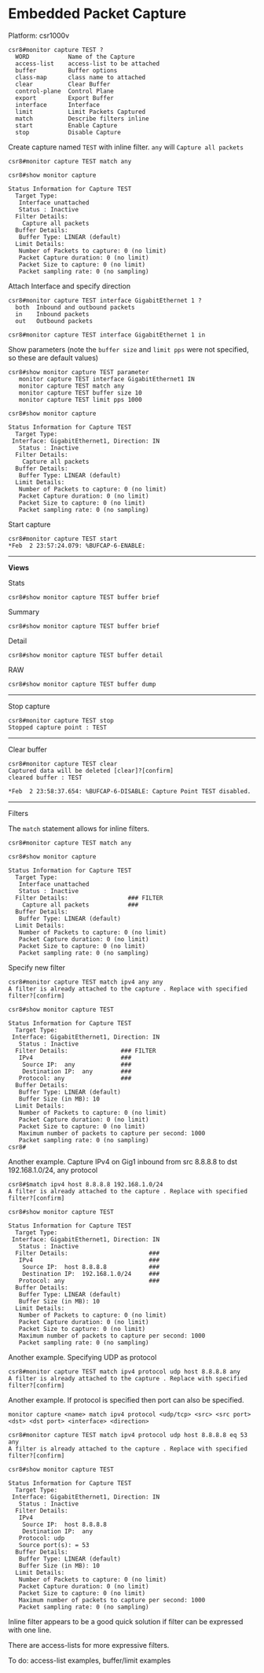 # Embedded Packet Capture

Platform: csr1000v


```
csr8#monitor capture TEST ?         
  WORD           Name of the Capture
  access-list    access-list to be attached 
  buffer         Buffer options
  class-map      class name to attached 
  clear          Clear Buffer
  control-plane  Control Plane 
  export         Export Buffer
  interface      Interface
  limit          Limit Packets Captured
  match          Describe filters inline
  start          Enable Capture
  stop           Disable Capture 
```

Create capture named ```TEST``` with inline filter.  ```any``` will ```Capture all packets```

```
csr8#monitor capture TEST match any

csr8#show monitor capture          

Status Information for Capture TEST
  Target Type: 
   Interface unattached 
   Status : Inactive
  Filter Details: 
    Capture all packets
  Buffer Details: 
   Buffer Type: LINEAR (default)
  Limit Details: 
   Number of Packets to capture: 0 (no limit)
   Packet Capture duration: 0 (no limit)
   Packet Size to capture: 0 (no limit)
   Packet sampling rate: 0 (no sampling)
```

Attach Interface and specify direction

```
csr8#monitor capture TEST interface GigabitEthernet 1 ?
  both  Inbound and outbound packets
  in    Inbound packets
  out   Outbound packets

csr8#monitor capture TEST interface GigabitEthernet 1 in
```

Show parameters (note the ```buffer size``` and ```limit pps``` were not specified, so these are default values)

```
csr8#show monitor capture TEST parameter 
   monitor capture TEST interface GigabitEthernet1 IN
   monitor capture TEST match any
   monitor capture TEST buffer size 10
   monitor capture TEST limit pps 1000
```

```
csr8#show monitor capture                               

Status Information for Capture TEST
  Target Type: 
 Interface: GigabitEthernet1, Direction: IN
   Status : Inactive
  Filter Details: 
    Capture all packets
  Buffer Details: 
   Buffer Type: LINEAR (default)
  Limit Details: 
   Number of Packets to capture: 0 (no limit)
   Packet Capture duration: 0 (no limit)
   Packet Size to capture: 0 (no limit)
   Packet sampling rate: 0 (no sampling)
```

Start capture

```
csr8#monitor capture TEST start 
*Feb  2 23:57:24.079: %BUFCAP-6-ENABLE:  
```

------

**Views**

Stats

```
csr8#show monitor capture TEST buffer brief   
```

Summary

```
csr8#show monitor capture TEST buffer brief   
```

Detail

```
csr8#show monitor capture TEST buffer detail   
```

RAW

```
csr8#show monitor capture TEST buffer dump
```

-------

Stop capture

```
csr8#monitor capture TEST stop             
Stopped capture point : TEST
```


--------

Clear buffer

```
csr8#monitor capture TEST clear 
Captured data will be deleted [clear]?[confirm]
cleared buffer : TEST

*Feb  2 23:58:37.654: %BUFCAP-6-DISABLE: Capture Point TEST disabled.
```


------------

Filters

The ```match``` statement allows for inline filters.

```
csr8#monitor capture TEST match any

csr8#show monitor capture          

Status Information for Capture TEST
  Target Type: 
   Interface unattached 
   Status : Inactive
  Filter Details:                 ### FILTER
    Capture all packets           ### 
  Buffer Details: 
   Buffer Type: LINEAR (default)
  Limit Details: 
   Number of Packets to capture: 0 (no limit)
   Packet Capture duration: 0 (no limit)
   Packet Size to capture: 0 (no limit)
   Packet sampling rate: 0 (no sampling)
```

Specify new filter

```
csr8#monitor capture TEST match ipv4 any any 
A filter is already attached to the capture . Replace with specified filter?[confirm]

csr8#show monitor capture TEST

Status Information for Capture TEST
  Target Type: 
 Interface: GigabitEthernet1, Direction: IN
   Status : Inactive
  Filter Details:               ### FILTER
   IPv4                         ###
    Source IP:  any             ###
    Destination IP:  any        ###
   Protocol: any                ###
  Buffer Details: 
   Buffer Type: LINEAR (default)
   Buffer Size (in MB): 10
  Limit Details: 
   Number of Packets to capture: 0 (no limit)
   Packet Capture duration: 0 (no limit)
   Packet Size to capture: 0 (no limit)
   Maximum number of packets to capture per second: 1000
   Packet sampling rate: 0 (no sampling)
csr8#
```

Another example.  Capture IPv4 on Gig1 inbound from src 8.8.8.8 to dst 192.168.1.0/24, any protocol

```
csr8#$match ipv4 host 8.8.8.8 192.168.1.0/24                               
A filter is already attached to the capture . Replace with specified filter?[confirm]

csr8#show monitor capture TEST                                             

Status Information for Capture TEST
  Target Type: 
 Interface: GigabitEthernet1, Direction: IN
   Status : Inactive
  Filter Details:                       ###
   IPv4                                 ###
    Source IP:  host 8.8.8.8            ###
    Destination IP:  192.168.1.0/24     ###
   Protocol: any                        ###
  Buffer Details: 
   Buffer Type: LINEAR (default)
   Buffer Size (in MB): 10
  Limit Details: 
   Number of Packets to capture: 0 (no limit)
   Packet Capture duration: 0 (no limit)
   Packet Size to capture: 0 (no limit)
   Maximum number of packets to capture per second: 1000
   Packet sampling rate: 0 (no sampling)
```

Another example. Specifying UDP as protocol

```
csr8#monitor capture TEST match ipv4 protocol udp host 8.8.8.8 any 
A filter is already attached to the capture . Replace with specified filter?[confirm]
```

Another example.  If protocol is specified then port can also be specified.

```
monitor capture <name> match ipv4 protocol <udp/tcp> <src> <src port> <dst> <dst port> <interface> <direction>
```

```
csr8#monitor capture TEST match ipv4 protocol udp host 8.8.8.8 eq 53 any 
A filter is already attached to the capture . Replace with specified filter?[confirm]

csr8#show monitor capture TEST

Status Information for Capture TEST
  Target Type: 
 Interface: GigabitEthernet1, Direction: IN
   Status : Inactive
  Filter Details: 
   IPv4 
    Source IP:  host 8.8.8.8
    Destination IP:  any
   Protocol: udp
   Source port(s): = 53
  Buffer Details: 
   Buffer Type: LINEAR (default)
   Buffer Size (in MB): 10
  Limit Details: 
   Number of Packets to capture: 0 (no limit)
   Packet Capture duration: 0 (no limit)
   Packet Size to capture: 0 (no limit)
   Maximum number of packets to capture per second: 1000
   Packet sampling rate: 0 (no sampling)
```

Inline filter appears to be a good quick solution if filter can be expressed with one line.

There are access-lists for more expressive filters.

To do:  access-list examples, buffer/limit examples


